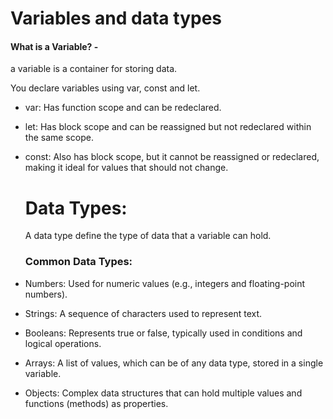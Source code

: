 
# Variables and data types
#### What is a Variable? -  
a variable is a container for storing data.


You declare variables using  var, const and let.


+ var: Has function scope and can be redeclared.
+ let: Has block scope and can be reassigned but not redeclared within the same scope.
+ const: Also has block scope, but it cannot be reassigned or redeclared, making it ideal for values that should not change.

  #  Data Types:
   A data type define the type of data that a variable can hold.
  ### Common Data Types:
+ Numbers: Used for numeric values (e.g., integers and floating-point numbers).
+ Strings: A sequence of characters used to represent text.
+ Booleans: Represents true or false, typically used in conditions and logical operations.
+ Arrays: A list of values, which can be of any data type, stored in a single variable.
+ Objects: Complex data structures that can hold multiple values and functions (methods) as properties.
